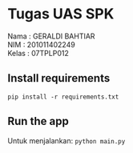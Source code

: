# Tugas UAS SPK
Nama : GERALDI BAHTIAR <br>
NIM : 201011402249<br>
Kelas : 07TPLP012 <br>

## Install requirements
```pip install -r requirements.txt```

## Run the app
Untuk menjalankan:
```python main.py```
